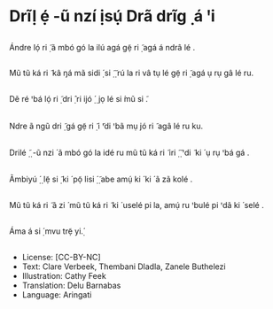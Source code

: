 # Drĩḷ ẹ́ -ũ nzí ịsụ́ Drã drĩg ̣ á ꞌi

##
Ándre lọ́ ri ̣̃ ã mbó gó la ilú
agá gẹ̃ ri ̣̃ agá á ndrâ lé .

##
Mũ tũ ká ri ̃ kâ ŋá mã sidi
̣́ si
̣̃ ̣̃
rú la ri vâ tụ lé gẹ̃ ri ̣̃ agá
ụ rụ gâ lé ru.

##
Dẽ ré ꞌbá lọ́ ri ̣̃ dri ̣̂ ri ijó
̣́ ̣ jọ lé
si ́mũ si ̃.

##
Ndre ã ngũ dri ̣̃ gá gẹ̃ ri ̣̃
i ̃ꞌdi ꞌbã mụ jó ri ̃ agâ lé ru
ku.

##
Drilé
̣̃ ̣ -ũ nzi ́ ã mbó gó la
idé ru mũ tũ ká ri ̃ iri
̣̃ ̣̃ ꞌdi ̃ ki ́
ụ rụ ꞌbá gá .

##
Ãmbiyú
̣́ ̣ lẹ̃ si ̣̃ ki ́ pọ̃ lisi
̣́ ̣̃ abe
amụ́ ki ́ ki ́ ã zã kolé .

##
Mũ tũ ká ri ̃ ã zi ́ mũ tũ ká ri ̃ ki ́
uselé pi la, amụ́ ru
ꞌbulé pi ꞌdã ki ́ selé .

##
Áma á si ̣́ mvu trẹ̃ yi.̣́

##
* License: [CC-BY-NC]
* Text: Clare Verbeek, Thembani Dladla, Zanele Buthelezi
* Illustration: Cathy Feek
* Translation: Delu Barnabas
* Language: Aringati
